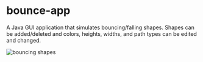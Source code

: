 # bounce-app
A Java GUI application that simulates bouncing/falling shapes.
Shapes can be added/deleted and colors, heights, widths, and path types can be edited and changed.

![bouncing shapes](https://im7.ezgif.com/tmp/ezgif-7-48413edce6.gif)

